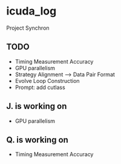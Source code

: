 # icuda_log
Project Synchron

## TODO
- Timing Measurement Accuracy
- GPU parallelism
- Strategy Alignment --> Data Pair Format
- Evolve Loop Construction
- Prompt: add cutlass


## J. is working on
- GPU parallelism

## Q. is working on
- Timing Measurement Accuracy




